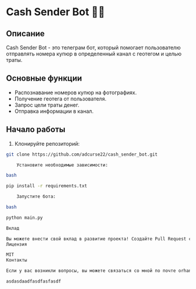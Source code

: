 # Cash Sender Bot 🤖💸

## Описание

Cash Sender Bot - это телеграм бот, который помогает пользователю отправлять номера купюр в определенный канал с геотегом и целью траты.

## Основные функции

- Распознавание номеров купюр на фотографиях.
- Получение геотега от пользователя.
- Запрос цели траты денег.
- Отправка информации в канал.

## Начало работы

1. Клонируйте репозиторий:

```bash
git clone https://github.com/adcurse22/cash_sender_bot.git

    Установите необходимые зависимости:

bash

pip install -r requirements.txt

    Запустите бота:

bash

python main.py

Вклад

Вы можете внести свой вклад в развитие проекта! Создайте Pull Request с вашими изменениями и предложениями.
Лицензия

MIT
Контакты

Если у вас возникли вопросы, вы можете связаться со мной по почте orhan03233@gmail.com

asdasdaadfasdfasfasdf
